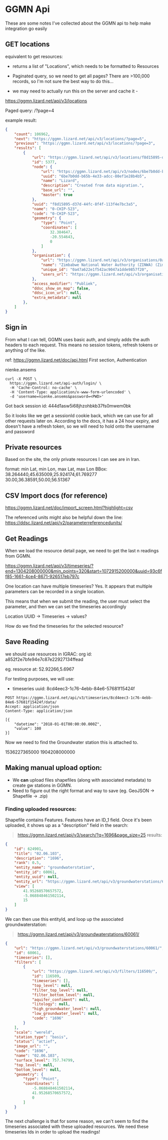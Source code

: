 # GGMN Api

These are some notes I've collected about the GGMN api to help make integration go easily

## GET locations

equivalent to get resources:
- returns a list of "Locations", which needs to be formatted to Resources
- Paginated query, so we need to get all pages? There are >100,000 records, so I'm not sure the best way to do this...

- we may need to actually run this on the server and cache it - 

https://ggmn.lizard.net/api/v3/locations

Paged query: /?page=4

example result:

```json
{
    "count": 106962,
    "next": "https://ggmn.lizard.net/api/v3/locations/?page=5",
    "previous": "https://ggmn.lizard.net/api/v3/locations/?page=3",
    "results": [
        {
            "url": "https://ggmn.lizard.net/api/v3/locations/f8d15895-d37d-44fc-8f4f-113f4e7bc3a5/",
            "id": 5377,
            "node": {
                "url": "https://ggmn.lizard.net/api/v3/nodes/6be7b0dd-b65b-4e33-adcc-80ef1e28b4b5/",
                "uuid": "6be7b0dd-b65b-4e33-adcc-80ef1e28b4b5",
                "name": "Lizard",
                "description": "Created from data migration.",
                "base_url": "",
                "master": true
            },
            "uuid": "f8d15895-d37d-44fc-8f4f-113f4e7bc3a5",
            "name": "0-CHIP-523",
            "code": "0-CHIP-523",
            "geometry": {
                "type": "Point",
                "coordinates": [
                    32.384647,
                    -20.554643,
                    0
                ]
            },
            "organisation": {
                "url": "https://ggmn.lizard.net/api/v3/organisations/0a47a622e1f542ac9047a1dde9857f20/",
                "name": "Zimbabwe National Water Authority (ZINWA) (Zimbabwe)",
                "unique_id": "0a47a622e1f542ac9047a1dde9857f20",
                "users_url": "https://ggmn.lizard.net/api/v3/organisations/0a47a622e1f542ac9047a1dde9857f20/users/"
            },
            "access_modifier": "Publiek",
            "ddsc_show_on_map": false,
            "ddsc_icon_url": null,
            "extra_metadata": null
        },
    ]
}
```


## Sign in

From what I can tell, GGMN uses basic auth, and simply adds the auth headers to each request. This means no session tokens, refresh tokens or anything of the like.

ref: https://ggmn.lizard.net/doc/api.html First section, Authentication

nienke.ansems
<PWD>

```
curl -X POST \
  https://ggmn.lizard.net/api-auth/login/ \
  -H 'Cache-Control: no-cache' \
  -H 'Content-Type: application/x-www-form-urlencoded' \
  -d 'username=nienke.ansems&password=<PWD>'
```

Got back session id: 444d1asw5i68jhzohbkb37fs0mwem0bk

So it looks like we get a sessionId cookie back, which we can use for all other requests later on. According to the docs, it has a 24 hour expiry, and doesn't have a refresh token, so we will need to hold onto the username and password

## Private resources

Based on the site, the only private resources I can see are in Iran.

format: min Lat, min Lon, max Lat, max Lon
BBox:
38.264440,45.635009,25.924174,61.769277
30.00,36.38591,50.00,56.51367 


## CSV Import docs (for reference)

https://ggmn.lizard.net/doc/import_screen.html?highlight=csv

The referenced units might also be helpful down the line: 
https://ddsc.lizard.net/api/v2/parameterreferencedunits/

## Get Readings

When we load the resource detail page, we need to get the last n readings from GGMN.

https://ggmn.lizard.net/api/v3/timeseries/?end=1304208000000&min_points=320&start=1072915200000&uuid=93c6ff85-1661-4ce4-8671-926517eb797c

One location can have multiple timeseries? Yes. It appears that multiple parameters can be recorded in a single location.

This means that when we submit the reading, the user must select the parameter, and then we can set the timeseries accordingly


Location UUID -> Timeseries -> values?


How do we find the timeseries for the selected resource?



## Save Reading

we should use resources in IGRAC:
org id: a852f2e7bfe94e7c87e22927134ffead

eg. resource at:
52.92266,5.6967


For testing purposes, we will use:
- timeseries uuid: 8cd4eec3-1c76-4ebb-84e6-57681f15424f

```
POST https://ggmn.lizard.net/api/v3/timeseries/8cd4eec3-1c76-4ebb-84e6-57681f15424f/data/
Accept: application/json
Content-Type: application/json

[{
    "datetime": "2018-01-01T00:00:00.000Z",
    "value": 100
}]
```

Now we need to find the Groundwater station this is attached to.


1536227365000
1904208000000


## Making manual upload option:

- We __can__ upload files shapefiles (along with associated metadata) to create gw stations in GGMN. 
- Need to figure out the right format and way to save (eg. GeoJSON -> Shapefile -> .zip)

### Finding uploaded resources:

Shapefile contains Features. Features have an ID_1 field. Once it's been uploaded, it shows up as a "description" field in the search:

>https://ggmn.lizard.net/api/v3/search/?q=1696&page_size=25
results:
```json
{
    "id": 624901,
    "title": "02.06.103",
    "description": "1696",
    "rank": 0.5,
    "entity_name": "groundwaterstation",
    "entity_id": 60061,
    "entity_uuid": null,
    "entity_url": "https://ggmn.lizard.net/api/v3/groundwaterstations/60061/",
    "view": [
        41.95268570657572,
        -5.068848461502114,
        15
    ]
}
```

We can then use this entityId, and loop up the associated groundwaterstation:

>https://ggmn.lizard.net/api/v3/groundwaterstations/60061/
```json
{
    "url": "https://ggmn.lizard.net/api/v3/groundwaterstations/60061/",
    "id": 60061,
    "timeseries": [],
    "filters": [
        {
            "url": "https://ggmn.lizard.net/api/v3/filters/116509/",
            "id": 116509,
            "timeseries": [],
            "top_level": null,
            "filter_top_level": null,
            "filter_bottom_level": null,
            "aquifer_confiment": null,
            "litology": null,
            "high_groundwater_level": null,
            "low_groundwater_level": null,
            "code": "1696"
        }
    ],
    "scale": "wereld",
    "station_type": "basis",
    "status": "actief",
    "image_url": "",
    "code": "1696",
    "name": "02.06.103",
    "surface_level": 757.74799,
    "top_level": null,
    "bottom_level": null,
    "geometry": {
        "type": "Point",
        "coordinates": [
            -5.068848461502114,
            41.95268570657572,
            0
        ]
    }
}
```





The next challenge is that for some reason, we can't seem to find the timeseries associated with these uploaded resources. We need these timeseries Ids in order to upload the readings!



